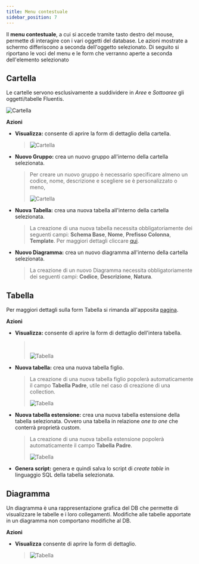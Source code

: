 ```yaml
---
title: Menu contestuale
sidebar_position: 7
---
```


Il **menu contestuale**, a cui si accede tramite tasto destro del mouse, permette di interagire con i vari oggetti del database.
Le azioni mostrate a schermo differiscono a seconda dell'oggetto selezionato. Di seguito si riportano le voci del menu e le form che verranno aperte a seconda dell'elemento selezionato

## Cartella
Le cartelle servono esclusivamente a suddividere in *Aree* e *Sottoaree* gli oggetti/tabelle Fluentis.

![Cartella](/img/home/databaseSchemas/database/contextmenu/foldermenu.png)


**Azioni**
* **Visualizza:** consente di aprire la form di dettaglio della cartella.
    >
    >![Cartella](/img/home/databaseSchemas/database/contextmenu/folderview.png)
* **Nuovo Gruppo:** crea un nuovo gruppo all'interno della cartella selezionata.
    > Per creare un nuovo gruppo è necessario specificare almeno un codice, nome, descrizione e scegliere se è personalizzato o meno,
    >
    >![Cartella](/img/home/databaseSchemas/database/contextmenu/newgroup.png)
* **Nuova Tabella:** crea una nuova tabella all'interno della cartella selezionata.
    > La creazione di una nuova tabella necessita obbligatoriamente dei seguenti campi: **Schema Base**, **Nome**, **Prefisso Colonna**, **Template**. Per maggiori dettagli cliccare [qui](tabella).
* **Nuovo Diagramma:** crea un nuovo diagramma all'interno della cartella selezionata.
    > La creazione di un nuovo Diagramma necessita obbligatoriamente dei seguenti campi: **Codice**, **Descrizione**, **Natura**.

## Tabella

Per maggiori dettagli sulla form Tabella si rimanda all'apposita [pagina](tabella).

**Azioni**
* **Visualizza:** consente di aprire la form di dettaglio dell'intera tabella.
    ><br/>
    >
    >![Tabella](/img/home/databaseSchemas/database/contextmenu/tableview.png)
* **Nuova tabella:** crea una nuova tabella figlio.
    > La creazione di una nuova tabella figlio popolerà automaticamente il campo **Tabella Padre**, utile nel caso di creazione di una collection.
    >
    >![Tabella](/img/home/databaseSchemas/database/contextmenu/childtableview.png)
* **Nuova tabella estensione:** crea una nuova tabella estensione della tabella selezionata. Ovvero una tabella in relazione _one to one_ che conterrà proprietà custom.
    > La creazione di una nuova tabella estensione popolerà automaticamente il campo **Tabella Padre**.
    >
    >![Tabella](/img/home/databaseSchemas/database/contextmenu/childtableview.png)
* **Genera script:** genera e quindi salva lo script di _create table_ in linguaggio SQL della tabella selezionata.

## Diagramma
Un diagramma è una rappresentazione grafica del DB che permette di visualizzare le tabelle e i loro collegamenti. Modifiche alle tabelle apportate in un
diagramma non comportano modifiche al DB.

**Azioni**
* **Visualizza** consente di aprire la form di dettaglio.
    >![Tabella](/img/home/databaseSchemas/database/contextmenu/diagramview.png)


